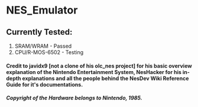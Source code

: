 # NES_Emulator

## Currently Tested:
1. SRAM/WRAM - Passed
2. CPU/R-MOS-6502 - Testing 

#### Credit to javidx9 [not a clone of his olc_nes project] for his basic overview explanation of the Nintendo Entertainment System, NesHacker for his in-depth explanations and all the people behind the NesDev Wiki Reference Guide for it's documentations.

##### Copyright of the Hardware belongs to Nintendo, 1985.

